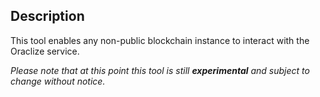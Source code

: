 ## Description
This tool enables any non-public blockchain instance to interact with the Oraclize service.

_Please note that at this point this tool is still **experimental** and subject to change without notice._
